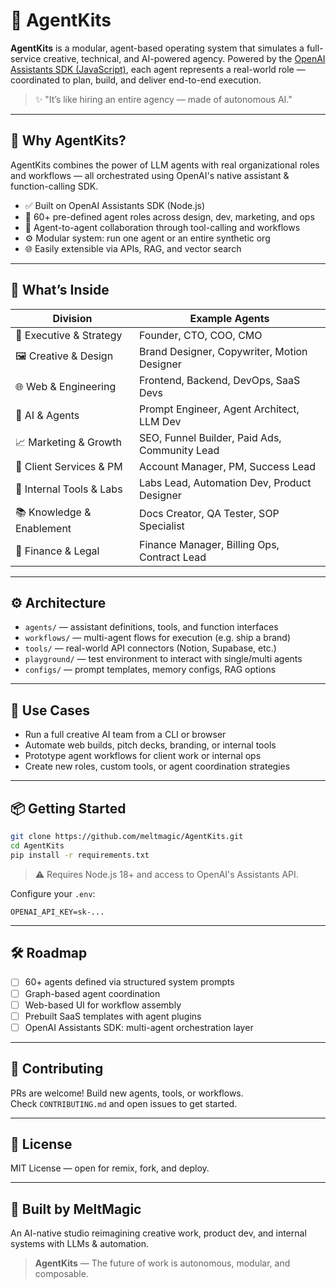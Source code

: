 # 🤖 AgentKits

**AgentKits** is a modular, agent-based operating system that simulates a full-service creative, technical, and AI-powered agency. Powered by the [OpenAI Assistants SDK (JavaScript)](https://platform.openai.com/docs/assistants/overview), each agent represents a real-world role — coordinated to plan, build, and deliver end-to-end execution.

> ✨ "It’s like hiring an entire agency — made of autonomous AI."

---

## 🧠 Why AgentKits?

AgentKits combines the power of LLM agents with real organizational roles and workflows — all orchestrated using OpenAI's native assistant & function-calling SDK.

- ✅ Built on OpenAI Assistants SDK (Node.js)  
- 🧩 60+ pre-defined agent roles across design, dev, marketing, and ops  
- 🔁 Agent-to-agent collaboration through tool-calling and workflows  
- ⚙️ Modular system: run one agent or an entire synthetic org  
- 🌐 Easily extensible via APIs, RAG, and vector search

---

## 🧰 What’s Inside

| Division                  | Example Agents                                |
|--------------------------|-----------------------------------------------|
| 🧠 Executive & Strategy   | Founder, CTO, COO, CMO                         |
| 🖼️ Creative & Design      | Brand Designer, Copywriter, Motion Designer    |
| 🌐 Web & Engineering      | Frontend, Backend, DevOps, SaaS Devs          |
| 🤖 AI & Agents            | Prompt Engineer, Agent Architect, LLM Dev     |
| 📈 Marketing & Growth     | SEO, Funnel Builder, Paid Ads, Community Lead |
| 🧳 Client Services & PM   | Account Manager, PM, Success Lead             |
| 🧰 Internal Tools & Labs  | Labs Lead, Automation Dev, Product Designer   |
| 📚 Knowledge & Enablement| Docs Creator, QA Tester, SOP Specialist       |
| 🧾 Finance & Legal        | Finance Manager, Billing Ops, Contract Lead   |

---

## ⚙️ Architecture

- `agents/` — assistant definitions, tools, and function interfaces  
- `workflows/` — multi-agent flows for execution (e.g. ship a brand)  
- `tools/` — real-world API connectors (Notion, Supabase, etc.)  
- `playground/` — test environment to interact with single/multi agents  
- `configs/` — prompt templates, memory configs, RAG options  

---

## 🚀 Use Cases

- Run a full creative AI team from a CLI or browser  
- Automate web builds, pitch decks, branding, or internal tools  
- Prototype agent workflows for client work or internal ops  
- Create new roles, custom tools, or agent coordination strategies

---

## 📦 Getting Started

```bash
git clone https://github.com/meltmagic/AgentKits.git
cd AgentKits
pip install -r requirements.txt
```

> ⚠️ Requires Node.js 18+ and access to OpenAI's Assistants API.

Configure your `.env`:

```
OPENAI_API_KEY=sk-...
```

---

## 🛠️ Roadmap

- [ ] 60+ agents defined via structured system prompts  
- [ ] Graph-based agent coordination  
- [ ] Web-based UI for workflow assembly  
- [ ] Prebuilt SaaS templates with agent plugins  
- [ ] OpenAI Assistants SDK: multi-agent orchestration layer

---

## 🤝 Contributing

PRs are welcome! Build new agents, tools, or workflows.  
Check `CONTRIBUTING.md` and open issues to get started.

---

## 📄 License

MIT License — open for remix, fork, and deploy.

---

## 🧙 Built by MeltMagic

An AI-native studio reimagining creative work, product dev, and internal systems with LLMs & automation.

> **AgentKits** — The future of work is autonomous, modular, and composable.
